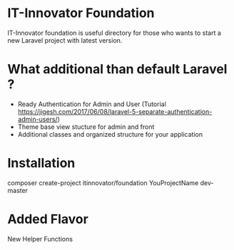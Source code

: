 # IT-Innovator Foundation
IT-Innovator foundation is useful directory for those who wants to start a new Laravel project with latest version.

# What additional than default Laravel ?
- Ready Authentication for Admin and User (Tutorial https://jigesh.com/2017/06/08/laravel-5-separate-authentication-admin-users/)
- Theme base view stucture for admin and front
- Additional classes and organized structure for your application

# Installation
composer create-project itinnovator/foundation YouProjectName dev-master

# Added Flavor
New Helper Functions
